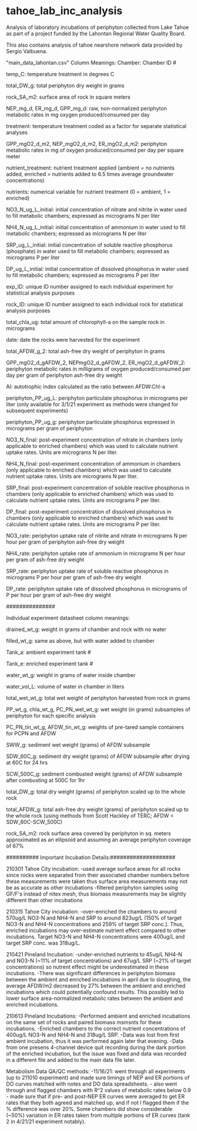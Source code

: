 # tahoe_lab_inc_analysis
Analysis of laboratory incubations of periphyton collected from Lake Tahoe as part of a project funded by the Lahontan Regional Water Quality Board.

This also contains analysis of tahoe nearshore network data provided by Sergio Valbuena.

"main_data_lahontan.csv" Column Meanings:
Chamber: Chamber ID #

temp_C: temperature treatment in degrees C

total_DW_g: total periphyton dry weight in grams

rock_SA_m2: surface area of rock in square meters

NEP_mg_d, ER_mg_d, GPP_mg_d: raw, non-normalized periphyton metabolic rates in mg oxygen produced/consumed per day

treatment: temperature treatment coded as a factor for separate statistical analyses

GPP_mgO2_d_m2, NEP_mgO2_d_m2, ER_mgO2_d_m2: periphyton metabolic rates in mg of oxygen produced/consumed per day per square meter

nutrient_treatment: nutrient treatment applied (ambient = no nutrients added, enriched = nutrients added to 6.5 times average groundwater concentrations)

nutrients: numerical variable for nutrient treatment (0 = ambient, 1 = enriched)

NO3_N_ug_L_initial: initial concentration of nitrate and nitrite in water used to fill metabolic chambers; expressed as micrograms N per liter

NH4_N_ug_L_initial: initial concentration of ammonium in water used to fill metabolic chambers; expressed as micrograms N per liter

SRP_ug_L_initial: initial concentration of soluble reactive phosphorus (phosphate) in water used to fill metabolic chambers; expressed as micrograms P per liter

DP_ug_L_initial: initial concentration of dissolved phosphorus in water used to fill metabolic chambers; expressed as micrograms P per liter

exp_ID: unique ID number assigned to each individual experiment for statistical analysis purposes

rock_ID: unique ID number assigned to each individual rock for statistical analysis purposes

total_chla_ug: total amount of chlorophyll-a on the sample rock in micrograms

date: date the rocks were harvested for the experiment

total_AFDW_g_2: total ash-free dry weight of periphyton in grams

GPP_mgO2_d_gAFDW_2, NEPmgO2_d_gAFDW_2, ER_mgO2_d_gAFDW_2: periphyton metabolic rates in milligrams of oxygen produced/consumed per day per gram of periphyton ash-free dry weight

AI: autotrophic index calculated as the ratio between AFDW:Chl-a

periphyton_PP_ug_L: periphyton particulate phosphorus in micrograms per liter (only available for 3/1/21 experiment as methods were changed for subsequent experiments)

periphyton_PP_ug_g: periphyton particulate phosphorus expressed in micrograms per gram of periphyton

NO3_N_final: post-experiment concentration of nitrate in chambers (only applicable to enriched chambers) which was used to calculate nutrient uptake rates. Units are micrograms N per liter.

NH4_N_final: post-experiment concentration of ammonium in chambers (only applicable to enriched chambers) which was used to calculate nutrient uptake rates. Units are micrograms N per liter.

SRP_final: post-experiment concentration of soluble reactive phosphorus in chambers (only applicable to enriched chambers) which was used to calculate nutrient uptake rates. Units are micrograms P per liter.

DP_final: post-experiment concentration of dissolved phosphorus in chambers (only applicable to enriched chambers) which was used to calculate nutrient uptake rates. Units are micrograms P per liter.


NO3_rate: periphyton uptake rate of nitrite and nitrate in micrograms N per hour per gram of periphyton ash-free dry weight

NH4_rate: periphyton uptake rate of ammonium in micrograms N per hour per gram of ash-free dry weight

SRP_rate: periphyton uptake rate of soluble reactive phosphorus in micrograms P per hour per gram of ash-free dry weight

DP_rate: periphyton uptake rate of dissolved phosphorus in micrograms of P per hour per gram of ash-free dry weight

###############


Individual experiment datasheet column meanings:

drained_wt_g: weight in grams of chamber and rock with no water

filled_wt_g: same as above, but with water added to chamber

Tank_a: ambient experiment tank #

Tank_e: enriched experiment tank #

water_wt_g: weight in grams of water inside chamber

water_vol_L: volume of water in chamber in liters

total_wet_wt_g: total wet weight of periphyton harvested from rock in grams

PP_wt_g, chla_wt_g, PC_PN_wet_wt_g: wet weight (in grams) subsamples of periphyton for each specific analysis

PC_PN_tin_wt_g, AFDW_tin_wt_g: weights of pre-tared sample containers for PCPN and AFDW

SWW_g: sediment wet weight (grams) of AFDW subsample

SDW_60C_g: sediment dry weight (grams) of AFDW subsample after drying at 60C for 24 hrs

SCW_500C_g: sediment combusted weight (grams) of AFDW subsample after combusting at 500C for 1hr

total_DW_g: total dry weight (grams) of periphyton scaled up to the whole rock

total_AFDW_g: total ash-free dry weight (grams) of periphyton scaled up to the whole rock (using methods from Scott Hackley of TERC; AFDW = SDW_60C-SCW_500C)

rock_SA_m2: rock surface area covered by periphyton in sq. meters approximated as an ellipsoid and assuming an average periphyton coverage of 67% 


########## Important Incubation Details:####################

  210301 Tahoe City incubation:
    -used average surface areas for all rocks since rocks were separated from their associated chamber numbers before these measurements were taken thus surface area measurements may not be as accurate as other incubations
    -filtered periphyton samples using GF/F's instead of nitex mesh, thus biomass measurements may be slightly different than other incubations
    
  210315 Tahoe City incubation:
    -over-enriched the chambers to around 570ug/L NO3-N and NH4-N and SRP to around 823ug/L (150% of target NO3-N and NH4-N concentrations and 259% of target SRP conc.). Thus, enriched incubations may over-estimate nutrient effect compared to other incubations. Target NO3-N and NH4-N concentrations were 400ug/L and target SRP conc. was 318ug/L.
  
  210421 Pineland Incubation:
    -under-enriched nutrients to 45ug/L NH4-N and NO3-N (~11% of target concentrations) and 67ug/L SRP (~21% of target concentrations) so nutrent effect might be underestimated in these incubations.
    -There was significant differences in periphyton biomass between the ambient and enriched incubations in april due to sloughing, the average AFDW/m2 decreased by 27% between the ambient and enriched incubations which could potentially confound results. This possibly led to lower surface area-normalized metabolic rates between the ambient and enriched incubations.
    
  210613 Pineland Incubations:
    -Performed ambient and enriched incubations on the same set of rocks and paired biomass msmsnts for these incubations.
    -Enriched chambers to the correct nutrient concentrations of 400ug/L NO3-N and NH4-N and 318ug/L SRP.
    -Data was lost from first ambient incubation, thus it was performed again later that evening.
    -Data from one presens 4-channel device quit recording during the dark portion of the enriched incubation, but the issue was fixed and data was recorded in a different file and added to the main data file later.
    
  Metabolism Data QA/QC methods:
      -11/16/21: went through all experiments (up to 211010 experiment) and made sure timings of NEP and ER portions of DO curves matched with notes and DO data spreadsheets.
                  - also went through and flagged chambers with R^2 values of metabolic rates below 0.9
                  - made sure that if pre- and post-NEP ER curves were averaged to get ER rates that they both agreed and matched up, and if not I flagged them if the % difference was over 20%. Some chambers did show considerable (~50%) variation in ER rates taken from multiple portions of ER curves (tank 2 in 4/21/21 experiment notably).